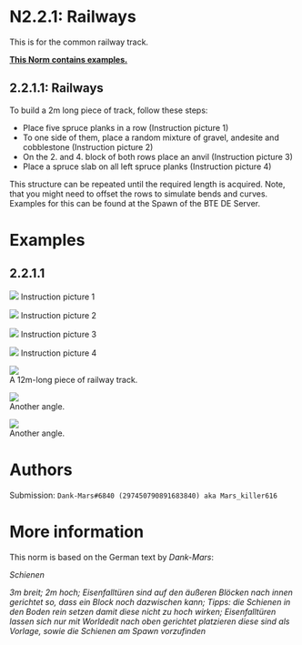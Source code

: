 # N2.2.1: Railways

This is for the common railway track.

**[This Norm contains examples.](#examples)**

## 2.2.1.1: Railways

To build a 2m long piece of track, follow these steps:
* Place five spruce planks in a row (Instruction picture 1)
* To one side of them, place a random mixture of gravel, andesite and cobblestone (Instruction picture 2)
* On the 2. and 4. block of both rows place an anvil (Instruction picture 3)
* Place a spruce slab on all left spruce planks (Instruction picture 4)

This structure can be repeated until the required length is acquired. Note, that you might need to offset the rows to simulate bends and curves. Examples for this can be found at the Spawn of the BTE DE Server.

# Examples

## 2.2.1.1

![](https://cdn.discordapp.com/attachments/707321226405871647/707323373507837962/2020-05-06_20.13.53.png)
Instruction picture 1

![](https://cdn.discordapp.com/attachments/707321226405871647/707323374430453800/2020-05-06_20.15.43.png)
Instruction picture 2

![](https://cdn.discordapp.com/attachments/707321226405871647/707323375621767239/2020-05-06_20.16.43.png)
Instruction picture 3

![](https://cdn.discordapp.com/attachments/707321226405871647/707323376515022868/2020-05-06_20.17.42.png)
Instruction picture 4

![](https://cdn.discordapp.com/attachments/707321226405871647/707321276276146256/2020-05-06_20.10.16.png)    
A 12m-long piece of railway track.

![](https://cdn.discordapp.com/attachments/707321226405871647/707321276792045598/2020-05-06_20.10.34.png)    
Another angle.

![](https://cdn.discordapp.com/attachments/707321226405871647/707321277559603260/2020-05-06_20.10.39.png)    
Another angle.

# Authors

Submission: `Dank-Mars#6840 (297450790891683840) aka Mars_killer616`

# More information

This norm is based on the German text by _Dank-Mars_:

_Schienen_

_3m breit; 2m hoch; Eisenfalltüren sind auf den äußeren Blöcken nach innen gerichtet so, dass ein Block noch dazwischen kann; Tipps: die Schienen in den Boden rein setzen damit diese nicht zu hoch wirken; Eisenfalltüren lassen sich nur mit Worldedit nach oben gerichtet platzieren diese sind als Vorlage, sowie die Schienen am Spawn vorzufinden_
